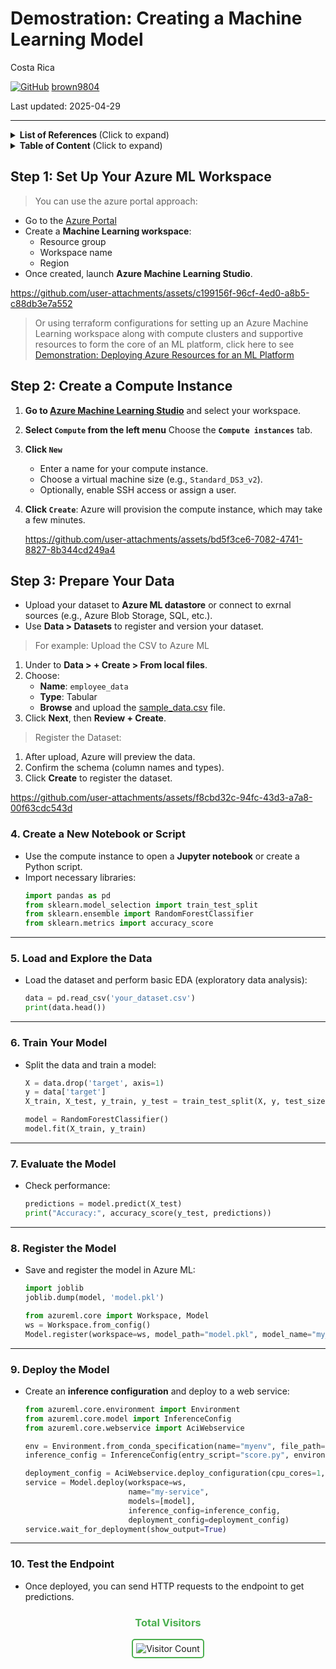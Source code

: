 # Demostration: Creating a Machine Learning Model

Costa Rica

[![GitHub](https://img.shields.io/badge/--181717?logo=github&logoColor=ffffff)](https://github.com/)
[brown9804](https://github.com/brown9804)

Last updated: 2025-04-29

------------------------------------------


<details>
<summary><b>List of References </b> (Click to expand)</summary>

</details>

<details>
<summary><b>Table of Content </b> (Click to expand)</summary>

</details>

## Step 1: Set Up Your Azure ML Workspace

> You can use the azure portal approach:

- Go to the [Azure Portal](https://portal.azure.com/)
- Create a **Machine Learning workspace**:
  - Resource group
  - Workspace name
  - Region
- Once created, launch **Azure Machine Learning Studio**.

https://github.com/user-attachments/assets/c199156f-96cf-4ed0-a8b5-c88db3e7a552

> Or using terraform configurations for setting up an Azure Machine Learning workspace along with compute clusters and supportive resources to form the core of an ML platform, click here to see [Demonstration: Deploying Azure Resources for an ML Platform](./infrastructure/azMachineLearning/README.md)

## Step 2: Create a Compute Instance

1. **Go to [Azure Machine Learning Studio](https://ml.azure.com/)** and select your workspace.
2. **Select `Compute` from the left menu**  Choose the **`Compute instances`** tab.
3. **Click `New`**  
   - Enter a name for your compute instance.
   - Choose a virtual machine size (e.g., `Standard_DS3_v2`).
   - Optionally, enable SSH access or assign a user.
4. **Click `Create`**: Azure will provision the compute instance, which may take a few minutes.

    https://github.com/user-attachments/assets/bd5f3ce6-7082-4741-8827-8b344cd249a4

## Step 3: Prepare Your Data

- Upload your dataset to **Azure ML datastore** or connect to exrnal sources (e.g., Azure Blob Storage, SQL, etc.).
- Use **Data > Datasets** to register and version your dataset.

> For example: Upload the CSV to Azure ML

1. Under to **Data > + Create > From local files**.
2. Choose:
   - **Name**: `employee_data`
   - **Type**: Tabular
   - **Browse** and upload the [sample_data.csv](./azML-modelcreation/data/sample_data.csv) file.
3. Click **Next**, then **Review + Create**.

> Register the Dataset: 

1. After upload, Azure will preview the data.
2. Confirm the schema (column names and types).
3. Click **Create** to register the dataset.

https://github.com/user-attachments/assets/f8cbd32c-94fc-43d3-a7a8-00f63cdc543d


### **4. Create a New Notebook or Script**
- Use the compute instance to open a **Jupyter notebook** or create a Python script.
- Import necessary libraries:
  ```python
  import pandas as pd
  from sklearn.model_selection import train_test_split
  from sklearn.ensemble import RandomForestClassifier
  from sklearn.metrics import accuracy_score
  ```

---

### **5. Load and Explore the Data**
- Load the dataset and perform basic EDA (exploratory data analysis):
  ```python
  data = pd.read_csv('your_dataset.csv')
  print(data.head())
  ```

---

### **6. Train Your Model**
- Split the data and train a model:
  ```python
  X = data.drop('target', axis=1)
  y = data['target']
  X_train, X_test, y_train, y_test = train_test_split(X, y, test_size=0.2)

  model = RandomForestClassifier()
  model.fit(X_train, y_train)
  ```

---

### **7. Evaluate the Model**
- Check performance:
  ```python
  predictions = model.predict(X_test)
  print("Accuracy:", accuracy_score(y_test, predictions))
  ```

---

### **8. Register the Model**
- Save and register the model in Azure ML:
  ```python
  import joblib
  joblib.dump(model, 'model.pkl')

  from azureml.core import Workspace, Model
  ws = Workspace.from_config()
  Model.register(workspace=ws, model_path="model.pkl", model_name="my_model")
  ```

---

### **9. Deploy the Model**
- Create an **inference configuration** and deploy to a web service:
  ```python
  from azureml.core.environment import Environment
  from azureml.core.model import InferenceConfig
  from azureml.core.webservice import AciWebservice

  env = Environment.from_conda_specification(name="myenv", file_path="env.yml")
  inference_config = InferenceConfig(entry_script="score.py", environment=env)

  deployment_config = AciWebservice.deploy_configuration(cpu_cores=1, memory_gb=1)
  service = Model.deploy(workspace=ws,
                         name="my-service",
                         models=[model],
                         inference_config=inference_config,
                         deployment_config=deployment_config)
  service.wait_for_deployment(show_output=True)
  ```

---

### **10. Test the Endpoint**
- Once deployed, you can send HTTP requests to the endpoint to get predictions.



<div align="center">
  <h3 style="color: #4CAF50;">Total Visitors</h3>
  <img src="https://profile-counter.glitch.me/brown9804/count.svg" alt="Visitor Count" style="border: 2px solid #4CAF50; border-radius: 5px; padding: 5px;"/>
</div>
